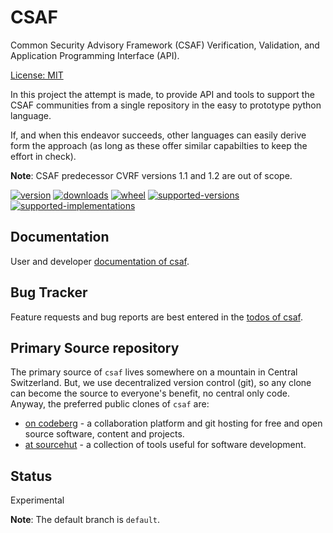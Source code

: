 # CSAF

Common Security Advisory Framework (CSAF) Verification, Validation, and Application Programming Interface (API).

[License: MIT](https://git.sr.ht/~sthagen/csaf/tree/default/item/LICENSE)

In this project the attempt is made, to provide API and tools to support the CSAF communities from a single repository in the easy to prototype python language.

If, and when this endeavor succeeds, other languages can easily derive form the approach (as long as these offer similar capabilties to keep the effort in check).

**Note**: CSAF predecessor CVRF versions 1.1 and 1.2 are out of scope.

[![version](https://img.shields.io/pypi/v/csaf.svg?style=flat)](https://pypi.python.org/pypi/csaf/)
[![downloads](https://pepy.tech/badge/csaf/month)](https://pepy.tech/project/csaf)
[![wheel](https://img.shields.io/pypi/wheel/csaf.svg?style=flat)](https://pypi.python.org/pypi/csaf/)
[![supported-versions](https://img.shields.io/pypi/pyversions/csaf.svg?style=flat)](https://pypi.python.org/pypi/csaf/)
[![supported-implementations](https://img.shields.io/pypi/implementation/csaf.svg?style=flat)](https://pypi.python.org/pypi/csaf/)

## Documentation

User and developer [documentation of csaf](https://codes.dilettant.life/docs/csaf).

## Bug Tracker

Feature requests and bug reports are best entered in the [todos of csaf](https://todo.sr.ht/~sthagen/csaf).

## Primary Source repository

The primary source of `csaf` lives somewhere on a mountain in Central Switzerland.
But, we use decentralized version control (git), so any clone can become the source to everyone's benefit, no central only code.
Anyway, the preferred public clones of `csaf` are:

* [on codeberg](https://codeberg.org/sthagen/csaf) - a collaboration platform and git hosting for free and open source software, content and projects.
* [at sourcehut](https://git.sr.ht/~sthagen/csaf) - a collection of tools useful for software development.

## Status

Experimental

**Note**: The default branch is `default`.
